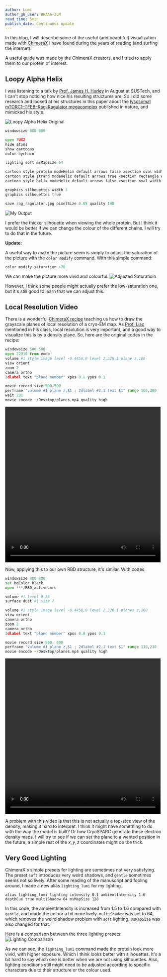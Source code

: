 ```yaml
---
author: Lumi
author_gh_user: BHAAA-ZLM
read_time: 5min 
publish_date: Continuous update
---
```


In this blog, I will describe some of the useful (and beautiful) visualization made with [ChimeraX](https://www.rbvi.ucsf.edu/chimerax/) I have found during the years of reading (and surfing the internet).

A useful [guide](https://rbvi.github.io/chimerax-recipes/) was made by the ChimeraX creators, and I tried to apply them to our protein of interest.

## Loopy Alpha Helix
I was listening to a talk by [Prof. James H. Hurley](https://membrane.berkeley.edu) in August at SUSTech, and I can't stop noticing how nice his resulting structures are. So I did some research and looked at his structures in this paper about the [lysosomal mTORC1–TFEB–Rag–Ragulator megacomplex](https://www.nature.com/articles/s41586-022-05652-7) published in nature, and mimicked his style. 

![Loopy Alpha Helix Original](https://media.springernature.com/full/springer-static/image/art%3A10.1038%2Fs41586-022-05652-7/MediaObjects/41586_2022_5652_Fig2_HTML.png?as=webp)

```python
windowsize 800 800 

open 7UX2
hide atoms 
show cartoons
color bychain

lighting soft msMapSize 64

cartoon style protein modeHelix default arrows false xsection oval width 1 thickness 1
cartoon style strand modeHelix default arrows true xsection rectangle width 2 thickness 1
cartoon style helix modeHelix default arrows false xsection oval width 1.6 thickness 1.2

graphics silhouettes width 3
graphics silhouettes true

save rag_ragulator.jpg pixelSize 0.05 quality 100
```

![My Output](chimera/rag_ragulator.jpg)

I prefer the thicker silhouette when viewing the whole protein. But I think it would be better if we can change the colour of the different chains. I will try to do that in the future.

**Update:**

A useful way to make the picture seem is simply to adjust the saturation of the picture with the `color modify` command. With this simple command:
```python
color modify saturation +70
```
We can make the picture more vivid and colourful.
![Adjusted Saturatioin](chimera/rag_ragulator_high_sat.jpg)

However, I think some people might actually prefer the low-saturation one, but it's still good to learn that we can adjust this.

## Local Resolution Video

There is a wonderful [ChimeraX recipe](https://rbvi.github.io/chimerax-recipes/planes/planes.html) teaching us how to draw the grayscale planes of local resolution of a cryo-EM map. As [Prof. Liao](https://liao.bio.sustech.edu.cn/index.html?lang=en-us) mentioned in his class, local resolution is very important, and a good way to visualize this is by a density plane. So, here are the original codes in the recipe:


```python
windowsize 500 500
open 22910 from emdb
volume #1 style image level -0.4458,0 level 2.326,1 plane z,100
view orient
zoom 2
camera ortho
2dlabel text "plane number" xpos 0.8 ypos 0.1

movie record size 500,500
perframe "volume #1 plane z,$1 ; 2dlabel #2.1 text $1" range 100,300
wait 201
movie encode ~/Desktop/planes.mp4 quality high
```

<video width=500 height=500 controls>
  <source src="../chimera/sars_planes.mp4" type="video/mp4">
</video>

Now, applying this to our own RBD structure, it's similar. With codes:

```python
windowsize 800 800
set bgColor black
open ***/RBD_active.mrc

volume #1 level 0.35
surface dust #1 size 7

volume #1 style image level -0.4458,0 level 2.326,1 planes z,100
view orient
camera ortho
zoom 2
camera ortho
2dlabel text "plane number" xpos 0.8 ypos 0.1

movie record size 800, 800
perframe "volume #1 plane z,$1 ; 2dlabel #2.1 text $1" range 110,210
movie encode ~/Desktop/planes.mp4 quality high
```

<video width=500 height=500 controls>
  <source src="../chimera/rbd_planes.mp4" type="video/mp4">
</video>

A problem with this video is that this is not actually a top-side view of the density, making it hard to interpret. I think it might have something to do with the way the model is built? Or how CryoSPARC generate these electron density maps. I will try to see if we can set the plane to a wanted position in the future, a simple rest of the $x,y,z$ coordinates might do the trick.

## Very Good Lighting

ChimeraX's simple presets for lighting are sometimes not very satisfying. The preset `soft` introduces very weird shadows, and `gentle` sometimes seems not so lively. After some reading of the manuscript and fooling around, I made a new alias `lighting_lumi` for my lighting.
```
alias lighting_lumi lighting intensity 0.1 ambientIntensity 1.6 depthCue true multiShadow 64 msMapSize 128
```
In this code, the ambientIntensity is increased from 1.5 to 1.6 compared with `gentle`, and made the colour a bit more lively. `multiShadow` was set to 64, which removes the weird shadow problem with `soft` lighting, `msMapSize` was also changed for that.

Here is a comparison between the three lighting presets:
![Lighting Comparison](chimera/lighting_compare.jpg)

As we can see, the `lighting_lumi` command made the protein look more vivid, with higher exposure. Which I think looks better with silhouettes. It's a bit hard to say which one is better when we are not using silhouettes. Also, lighting conditions still might need to be adjusted according to specific characters due to their structure or the colour used.